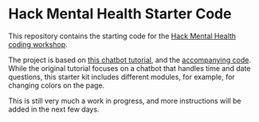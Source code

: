 # Hack Mental Health Starter Code

This repository contains the starting code for the [Hack Mental Health coding
workshop](https://www.hackmentalhealth.care/coding-workshops).

The project is based on [this chatbot
tutorial](https://medium.freecodecamp.org/what-does-it-take-to-build-a-chatbot-lets-find-out-b4d009ea8cfd),
and the [accompanying code](https://github.com/van100j/tibot). While the
original tutorial focuses on a chatbot that handles time and date questions,
this starter kit includes different modules, for example, for changing colors
on the page.

This is still very much a work in progress, and more instructions will be added
in the next few days.
